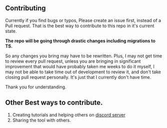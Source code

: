 ## Contributing

Currently if you find bugs or typos, Please create an issue first, instead of a Pull request. 
That is the best way to contribute to this repo in it's current state.

**The repo will be going through drastic changes including migrations to TS.**

So any changes you bring may have to be rewritten. Plus, I may not get time to review every pull request, unless you are bringing in significant improvement that would have probably taken me weeks to do it myself, I may not be able to take time out of development to review it, and don't take closing pull request personally. It's just that I currently don't have time.

Thank you for understanding.

## Other Best ways to contribute.
1. Creating tutorials and helping others on [discord server](https://discord.gg/dHXjrrCA7G)
2. Sharing the tool with others.